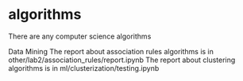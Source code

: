 # algorithms
There are any computer science algorithms

Data Mining
The report about association rules algorithms is in other/lab2/association_rules/report.ipynb
The report about clustering algorithms is in ml/clusterization/testing.ipynb
